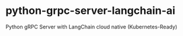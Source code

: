# python-grpc-server-langchain-ai
Python  gRPC Server with LangChain cloud native (Kubernetes-Ready)

